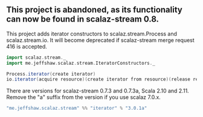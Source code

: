 ## This project is abandoned, as its functionality can now be found in scalaz-stream 0.8.

This project adds iterator constructors to scalaz.stream.Process and scalaz.stream.io. It will become deprecated if scalaz-stream merge request 416 is accepted.

```scala
import scalaz.stream._
import me.jeffshaw.scalaz.stream.IteratorConstructors._

Process.iterator(create iterator)
io.iterator(acquire resource)(create iterator from resource)(release resource)
```

There are versions for scalaz-stream 0.7.3 and 0.7.3a, Scala 2.10 and 2.11. Remove the "a" suffix from the version if you use scalaz 7.0.x.

```scala
"me.jeffshaw.scalaz.stream" %% "iterator" % "3.0.1a"
```
